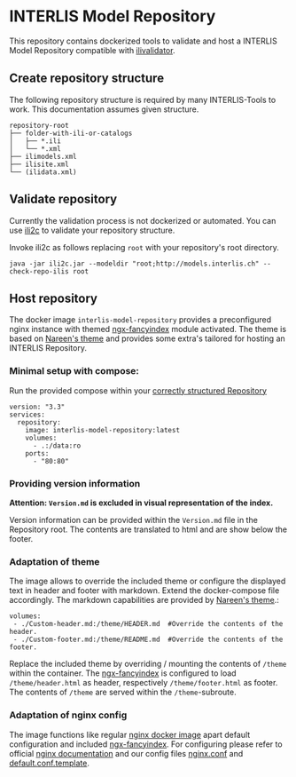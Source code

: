 # INTERLIS Model Repository
This repository contains dockerized tools to validate and host a INTERLIS Model Repository compatible with [ilivalidator](https://github.com/claeis/ilivalidator).

## Create repository structure
The following repository structure is required by many INTERLIS-Tools to work. This documentation assumes given structure.
```
repository-root
├── folder-with-ili-or-catalogs
│   ├── *.ili
│   └── *.xml
├── ilimodels.xml
├── ilisite.xml
└── (ilidata.xml)
```

## Validate repository
Currently the validation process is not dockerized or automated. You can use [ili2c](https://www.interlis.ch/downloads/ili2c) to validate your repository structure.

Invoke ili2c as follows replacing `root` with your repository's root directory.

```
java -jar ili2c.jar --modeldir "root;http://models.interlis.ch" --check-repo-ilis root
```

## Host repository
The docker image `interlis-model-repository` provides a preconfigured nginx instance with themed [ngx-fancyindex](https://github.com/aperezdc/ngx-fancyindex) module activated. The theme is based on [Nareen's theme](https://github.com/Naereen/Nginx-Fancyindex-Theme) and provides some extra's tailored for hosting an INTERLIS Repository.

### Minimal setup with compose:
Run the provided compose within your [correctly structured Repository](#create-repository-structure)
```
version: "3.3"
services:
  repository:
    image: interlis-model-repository:latest
    volumes:
      - .:/data:ro
    ports:
      - "80:80"
```
### Providing version information
__Attention: `Version.md` is excluded in visual representation of the index.__ 

Version information can be provided within the `Version.md` file in the Repository root. The contents are translated to html and are show below the footer. 

### Adaptation of theme
The image allows to override the included theme or configure the displayed text in header and footer with markdown. Extend the docker-compose file accordingly. The markdown capabilities are provided by [Nareen's theme](https://github.com/Naereen/Nginx-Fancyindex-Theme).:
```
volumes:
 - ./Custom-header.md:/theme/HEADER.md  #Override the contents of the header.
 - ./Custom-footer.md:/theme/README.md  #Override the contents of the footer.
```

Replace the included theme by overriding / mounting the contents of `/theme` within the container. The [ngx-fancyindex](https://github.com/aperezdc/ngx-fancyindex) is configured to load `/theme/header.html` as header, respectively `/theme/footer.html` as footer. The contents of `/theme` are served within the `/theme`-subroute.

### Adaptation of nginx config
The image functions like regular [nginx docker image](https://hub.docker.com/_/nginx) apart default configuration and included [ngx-fancyindex](https://github.com/aperezdc/ngx-fancyindex). For configuring please refer to official [nginx documentation](http://nginx.org/en/docs/) and our config files [nginx.conf](./repository/nginx.conf) and [default.conf.template](./repository/default.conf.template).






